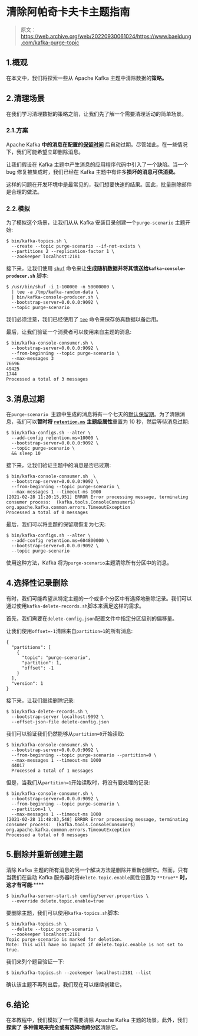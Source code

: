 # 清除阿帕奇卡夫卡主题指南

> 原文：<https://web.archive.org/web/20220930061024/https://www.baeldung.com/kafka-purge-topic>

## 1.概观

在本文中，我们将探索一些从 Apache Kafka 主题中清除数据的**策略。**

## 2.清理场景

在我们学习清理数据的策略之前，让我们先了解一个需要清理活动的简单场景。

### 2.1.方案

Apache Kafka **中的消息在配置的[保留时间](/web/20221102005738/https://www.baeldung.com/kafka-message-retention)** 后自动过期。尽管如此，在一些情况下，我们可能希望立即删除消息。

让我们假设在 Kafka 主题中产生消息的应用程序代码中引入了一个缺陷。当一个 bug 修复被集成时，我们已经在 Kafka 主题中有许多**损坏的消息可供消费。**

这样的问题在开发环境中是最常见的，我们想要快速的结果。因此，批量删除邮件是合理的做法。

### 2.2.模拟

为了模拟这个场景，让我们从从 Kafka 安装目录创建一个`purge-scenario` 主题开始:

```
$ bin/kafka-topics.sh \
  --create --topic purge-scenario --if-not-exists \
  --partitions 2 --replication-factor 1 \
  --zookeeper localhost:2181
```

接下来，让我们使用 [`shuf`](/web/20221102005738/https://www.baeldung.com/linux/read-random-line-from-file#using-shuf) 命令来让**生成随机数据并将其馈送给`kafka-console-producer.sh`** 脚本:

```
$ /usr/bin/shuf -i 1-100000 -n 50000000 \
  | tee -a /tmp/kafka-random-data \
  | bin/kafka-console-producer.sh \
  --bootstrap-server=0.0.0.0:9092 \
  --topic purge-scenario
```

我们必须注意，我们已经使用了 [`tee`](/web/20221102005738/https://www.baeldung.com/linux/tee-command) 命令来保存仿真数据以备后用。

最后，让我们验证一个消费者可以使用来自主题的消息:

```
$ bin/kafka-console-consumer.sh \
  --bootstrap-server=0.0.0.0:9092 \
  --from-beginning --topic purge-scenario \
  --max-messages 3
76696
49425
1744
Processed a total of 3 messages
```

## 3.消息过期

在`purge-scenario `主题中生成的消息将有一个七天的[默认保留期](/web/20221102005738/https://www.baeldung.com/kafka-message-retention#basics)。为了清除消息，我们可以**暂时将 [`retention.ms`](https://web.archive.org/web/20221102005738/http://log.retention.minutes/) 主题级属性**重置为 10 秒，然后等待消息过期:

```
$ bin/kafka-configs.sh --alter \
  --add-config retention.ms=10000 \
  --bootstrap-server=0.0.0.0:9092 \
  --topic purge-scenario \
  && sleep 10
```

接下来，让我们验证主题中的消息是否已过期:

```
$ bin/kafka-console-consumer.sh  \
  --bootstrap-server=0.0.0.0:9092 \
  --from-beginning --topic purge-scenario \
  --max-messages 1 --timeout-ms 1000
[2021-02-28 11:20:15,951] ERROR Error processing message, terminating consumer process:  (kafka.tools.ConsoleConsumer$)
org.apache.kafka.common.errors.TimeoutException
Processed a total of 0 messages 
```

最后，我们可以将主题的保留期恢复为七天:

```
$ bin/kafka-configs.sh --alter \
  --add-config retention.ms=604800000 \
  --bootstrap-server=0.0.0.0:9092 \
  --topic purge-scenario
```

使用这种方法，Kafka 将为`purge-scenario`主题清除所有分区中的消息。

## 4.选择性记录删除

有时，我们可能希望从特定主题的一个或多个分区中有选择地删除记录。我们可以通过使用`kafka-delete-records.sh`脚本来满足这样的需求。

首先，我们需要在`delete-config.json`配置文件中指定分区级别的偏移量。

让我们使用`offset=-1`清除来自`partition=1`的所有消息:

```
{
  "partitions": [
    {
      "topic": "purge-scenario",
      "partition": 1,
      "offset": -1
    }
  ],
  "version": 1
}
```

接下来，让我们继续删除记录:

```
$ bin/kafka-delete-records.sh \
  --bootstrap-server localhost:9092 \
  --offset-json-file delete-config.json
```

我们可以验证我们仍然能够从`partition=0`开始读取:

```
$ bin/kafka-console-consumer.sh \
  --bootstrap-server=0.0.0.0:9092 \
  --from-beginning --topic purge-scenario --partition=0 \
  --max-messages 1 --timeout-ms 1000
  44017
  Processed a total of 1 messages
```

但是，当我们从`partition=1`开始读取时，将没有要处理的记录:

```
$ bin/kafka-console-consumer.sh \
  --bootstrap-server=0.0.0.0:9092 \
  --from-beginning --topic purge-scenario \
  --partition=1 \
  --max-messages 1 --timeout-ms 1000
[2021-02-28 11:48:03,548] ERROR Error processing message, terminating consumer process:  (kafka.tools.ConsoleConsumer$)
org.apache.kafka.common.errors.TimeoutException
Processed a total of 0 messages 
```

## 5.删除并重新创建主题

清除 Kafka 主题的所有消息的另一个解决方法是删除并重新创建它。然而，只有当我们在启动 Kafka 服务器时将`delete.topic.enable`属性设置为 `**true**` **时，这才有可能**:****

```
$ bin/kafka-server-start.sh config/server.properties \
  --override delete.topic.enable=true
```

要删除主题，我们可以使用`kafka-topics.sh`脚本:

```
$ bin/kafka-topics.sh \
  --delete --topic purge-scenario \
  --zookeeper localhost:2181
Topic purge-scenario is marked for deletion.
Note: This will have no impact if delete.topic.enable is not set to true. 
```

我们来列个题目验证一下:

```
$ bin/kafka-topics.sh --zookeeper localhost:2181 --list
```

确认该主题不再列出后，我们现在可以继续创建它。

## 6.结论

在本教程中，我们模拟了一个需要清除 Apache Kafka 主题的场景。此外，我们**探索了** **多种策略来完全或有选择地跨分区**清除它。